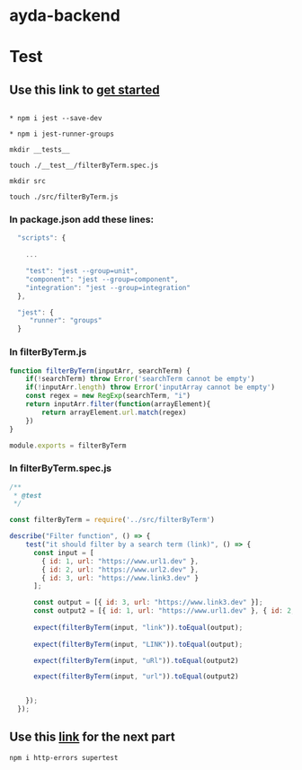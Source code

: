 # ayda-backend


# Test

## Use this link to [get started](https://www.valentinog.com/blog/jest/)


```console

* npm i jest --save-dev

* npm i jest-runner-groups

mkdir __tests__

touch ./__test__/filterByTerm.spec.js

mkdir src 

touch ./src/filterByTerm.js

``` 

### In package.json add these lines:

```javascript
  "scripts": {
    
    ...

    "test": "jest --group=unit",
    "component": "jest --group=component",
    "integration": "jest --group=integration"
  },

  "jest": {
     "runner": "groups"
  }

```

### In filterByTerm.js 

```javascript
function filterByTerm(inputArr, searchTerm) {
    if(!searchTerm) throw Error('searchTerm cannot be empty')
    if(!inputArr.length) throw Error('inputArray cannot be empty')
    const regex = new RegExp(searchTerm, "i")
    return inputArr.filter(function(arrayElement){
        return arrayElement.url.match(regex)
    })
}

module.exports = filterByTerm
```

### In filterByTerm.spec.js

```javascript
/**
 * @test
 */

const filterByTerm = require('../src/filterByTerm')

describe("Filter function", () => {
    test("it should filter by a search term (link)", () => {
      const input = [
        { id: 1, url: "https://www.url1.dev" },
        { id: 2, url: "https://www.url2.dev" },
        { id: 3, url: "https://www.link3.dev" }
      ];

      const output = [{ id: 3, url: "https://www.link3.dev" }];
      const output2 = [{ id: 1, url: "https://www.url1.dev" }, { id: 2, url: "https://www.url2.dev" }];
      
      expect(filterByTerm(input, "link")).toEqual(output);
      
      expect(filterByTerm(input, "LINK")).toEqual(output);

      expect(filterByTerm(input, "uRl")).toEqual(output2)

      expect(filterByTerm(input, "url")).toEqual(output2)


    });
  });

```

## Use this [link](https://blog.logrocket.com/node-js-express-test-driven-development-jest/) for the next part

```console
npm i http-errors supertest


```
